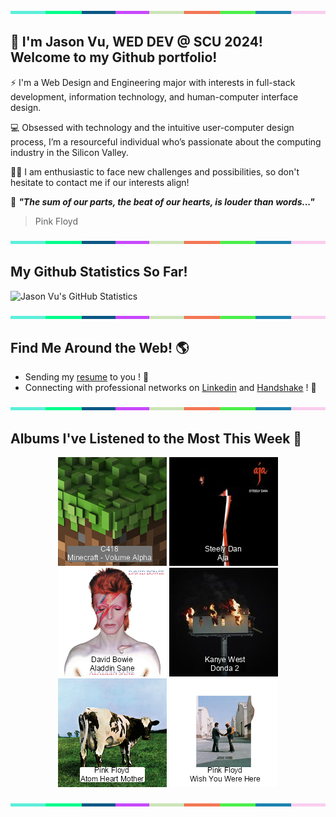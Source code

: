 <img src="./.github/workflows/banner_strip.png" width="100%" height="5px">

## 👋 I'm Jason Vu, WED DEV @ SCU 2024! Welcome to my Github portfolio! 

⚡ I'm a Web Design and Engineering major with interests in full-stack development, information technology, and human-computer interface design.

💻 Obsessed with technology and the intuitive user-computer design process, I’m a resourceful individual who’s passionate about the computing industry in the Silicon Valley.

🙋‍♂️ I am enthusiastic to face new challenges and possibilities, so don't hesitate to contact me if our interests align!

🤝 ***"The sum of our parts, the beat of our hearts, is louder than words..."***
> Pink Floyd

<img src="./.github/workflows/banner_strip.png" width="100%" height="5px">

## My Github Statistics So Far!
![Jason Vu's GitHub Statistics](https://github-readme-stats.vercel.app/api?username=JAVAB3ANS&show_icons=true)

<img src="./.github/workflows/banner_strip.png" width="100%" height="5px">

## Find Me Around the Web! 🌎
- Sending my [resume](https://javab3ans.github.io/pdfs/resume.pdf) to you ! 📝
- Connecting with professional networks on [Linkedin](https://www.linkedin.com/in/jason-anh-vu/) and [Handshake](https://scu.joinhandshake.com/stu/users/25718798) ! 💼  

<img src="./.github/workflows/banner_strip.png" width="100%" height="5px">

## Albums I've Listened to the Most This Week 🎹 

<!-- lastfm -->
<p align="center"><a href="https://www.last.fm/music/C418/Minecraft+-+Volume+Alpha"><img src="./album-covers-finished/album-cover_final_0.png" title="C418 - Minecraft - Volume Alpha"></a> <a href="https://www.last.fm/music/Steely+Dan/Aja"><img src="./album-covers-finished/album-cover_final_1.png" title="Steely Dan - Aja"></a> <a href="https://www.last.fm/music/David+Bowie/Aladdin+Sane"><img src="./album-covers-finished/album-cover_final_2.png" title="David Bowie - Aladdin Sane"></a> <a href="https://www.last.fm/music/Kanye+West/Donda+2"><img src="./album-covers-finished/album-cover_final_3.png" title="Kanye West - Donda 2"></a> <a href="https://www.last.fm/music/Pink+Floyd/Atom+Heart+Mother"><img src="./album-covers-finished/album-cover_final_4.png" title="Pink Floyd - Atom Heart Mother"></a> <a href="https://www.last.fm/music/Pink+Floyd/Wish+You+Were+Here"><img src="./album-covers-finished/album-cover_final_5.png" title="Pink Floyd - Wish You Were Here"></a> </p>

<img src="./.github/workflows/banner_strip.png" width="100%" height="5px">
